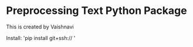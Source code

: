 # Preprocessing Text Python Package

This is created by Vaishnavi

Install:
'pip install git+ssh:// '
